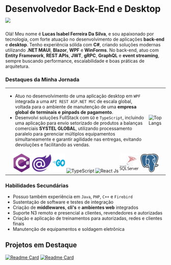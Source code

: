 # Desenvolvedor Back-End e Desktop [<img src="https://cdn-icons-png.flaticon.com/512/174/174857.png" width="30" />](https://www.linkedin.com/in/lucas-isabel-ferreira/)

Olá! Meu nome é **Lucas Isabel Ferreira Da Silva**, e sou apaixonado por tecnologia, com forte atuação no desenvolvimento de aplicações **back-end** e **desktop**. Tenho experiência sólida com **C#**, criando soluções modernas utilizando **.NET MAUI**, **Blazor**, **WPF** e **WinForms**. No back-end, atuo com **Entity Framework**, **REST APIs**, **JWT**, **gRPC**, **GraphQL** e **event streaming**, sempre buscando performance, escalabilidade e boas práticas de arquitetura.

### Destaques da Minha Jornada
<table>
  <tr>
    <td>
<ul>
  <li>Atuo no desenvolvimento de uma aplicação desktop em <code>WPF</code> integrada a uma <code>API REST ASP.NET MVC</code> de escala global, voltada para o ambiente de manutenção de uma <strong>empresa global de terminais e pinpads de pagamento</strong>. </li>
<!--   A solução é aplicada em diversas estações de retrabalho ao redor do mundo, otimizando processos operacionais, reduzindo custos e eliminando retrabalhos por meio da padronização de fluxos técnicos. -->
    <li>Desenvolvi soluções FullStack com <code>GO</code> e <code>TypeScript</code>, incluindo uma aplicação para envio setorizado de produtos a balanças comerciais <strong>SYSTEL GLOBAL</strong>, utilizando processamento paralelo para gerenciar múltiplos equipamentos simultaneamente e garantir agilidade nas entregas, evitando devoluções e facilitando as vendas.</li>
  </ul>
    </td>
    <td>
      <img src="https://github-readme-stats.vercel.app/api/top-langs/?username=lucas-isabel&layout=donut&show_icons=true&theme=transparent" alt="Top Langs" style="width: 200vw">
    </td>
    
  </tr>
  <tr>
    <td colspan=2>


<div align="center">
  <img src="https://github.com/devicons/devicon/blob/v2.16.0/icons/csharp/csharp-original.svg" title="C#" alt="C#" width="60" height="60"/>
  <img src="https://github.com/devicons/devicon/blob/v2.16.0/icons/blazor/blazor-original.svg" title="Blazor" alt="Blazor" width="60" height="60"/>
  <img src="https://github.com/devicons/devicon/blob/v2.16.0/icons/go/go-original-wordmark.svg" title="GO" alt="GO" width="40" height="60"/>
  <img src="https://cdn.jsdelivr.net/gh/devicons/devicon/icons/typescript/typescript-original.svg" title="TypeScript" alt="TypeScript" width="60" height="60"/>
  <img src="https://cdn.jsdelivr.net/gh/devicons/devicon/icons/react/react-original.svg" title="React Js" alt="React Js" width="60" height="60"/>
  <img src="https://github.com/devicons/devicon/blob/v2.16.0/icons/microsoftsqlserver/microsoftsqlserver-original-wordmark.svg" title="microsoftsqlserver" alt="microsoftsqlserver" width="60" height="60"/>
  <img src="https://github.com/devicons/devicon/blob/v2.16.0/icons/postgresql/postgresql-original.svg" title="postgresql" alt="postgresql" width="60" height="60"/>
</div>

   
  </tr>
</table>



### Habilidades Secundárias

- Possuo também experiência em `Java`, `PHP`, `C++` e `Firebird`
- Sustentação de software e testes de integração
- Criação de **middlewares**, **cli's** e **ambientes web** integrados
- Suporte N3 remoto e presencial a clientes, revendedores e autorizadas
- Criação e aplicação de treinamentos para autorizadas, redes e clientes finais
- Manutenção de equipamentos e soldagem eletrônica

## Projetos em Destaque
[![Readme Card](https://github-readme-stats.vercel.app/api/pin/?username=lucas-isabel&repo=GBS-MAUI-BLAZOR)](https://github.com/Lucas-Isabel/GBS-MAUI-BLAZOR)
[![Readme Card](https://github-readme-stats.vercel.app/api/pin/?username=lucas-isabel&repo=Titan)](https://github.com/Lucas-Isabel/Titan)

